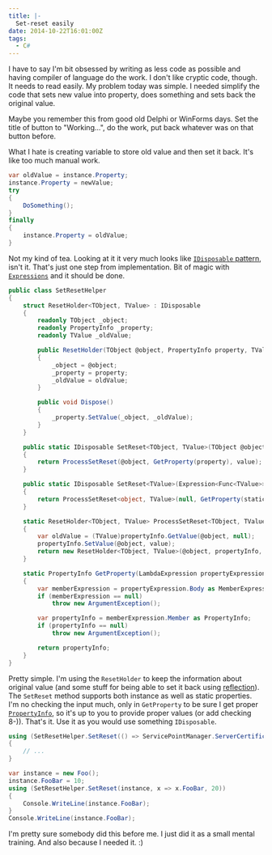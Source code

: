 ```yaml
---
title: |-
  Set-reset easily
date: 2014-10-22T16:01:00Z
tags:
  - C#
---
```

I have to say I'm bit obsessed by writing as less code as possible and having compiler of language do the work. I don't like cryptic code, though. It needs to read easily. My problem today was simple. I needed simplify the code that sets new value into property, does something and sets back the original value.

Maybe you remember this from good old Delphi or WinForms days. Set the title of button to "Working...", do the work, put back whatever was on that button before.

<!-- excerpt -->

What I hate is creating variable to store old value and then set it back. It's like too much manual work.

```csharp
var oldValue = instance.Property;
instance.Property = newValue;
try
{
	DoSomething();
}
finally
{
	instance.Property = oldValue;
}
```

Not my kind of tea. Looking at it it very much looks like [`IDisposable` pattern][1], isn't it. That's just one step from implementation. Bit of magic with [`Expressions`][2] and it should be done.

```csharp
public class SetResetHelper
{
	struct ResetHolder<TObject, TValue> : IDisposable
	{
		readonly TObject _object;
		readonly PropertyInfo _property;
		readonly TValue _oldValue;

		public ResetHolder(TObject @object, PropertyInfo property, TValue oldValue)
		{
			_object = @object;
			_property = property;
			_oldValue = oldValue;
		}

		public void Dispose()
		{
			_property.SetValue(_object, _oldValue);
		}
	}

	public static IDisposable SetReset<TObject, TValue>(TObject @object, Expression<Func<TObject, TValue>> property, TValue value)
	{
		return ProcessSetReset(@object, GetProperty(property), value);
	}

	public static IDisposable SetReset<TValue>(Expression<Func<TValue>> staticProperty, TValue value)
	{
		return ProcessSetReset<object, TValue>(null, GetProperty(staticProperty), value);
	}

	static ResetHolder<TObject, TValue> ProcessSetReset<TObject, TValue>(TObject @object, PropertyInfo propertyInfo, TValue value)
	{
		var oldValue = (TValue)propertyInfo.GetValue(@object, null);
		propertyInfo.SetValue(@object, value);
		return new ResetHolder<TObject, TValue>(@object, propertyInfo, oldValue);
	}

	static PropertyInfo GetProperty(LambdaExpression propertyExpression)
	{
		var memberExpression = propertyExpression.Body as MemberExpression;
		if (memberExpression == null)
			throw new ArgumentException();

		var propertyInfo = memberExpression.Member as PropertyInfo;
		if (propertyInfo == null)
			throw new ArgumentException();

		return propertyInfo;
	}
}
```

Pretty simple. I'm using the `ResetHolder` to keep the information about original value (and some stuff for being able to set it back using [reflection][3]). The `SetReset` method supports both instance as well as static properties. I'm no checking the input much, only in `GetProperty` to be sure I get proper [`PropertyInfo`][4], so it's up to you to provide proper values (or add checking 8-)). That's it. Use it as you would use something `IDisposable`.

```csharp
using (SetResetHelper.SetReset(() => ServicePointManager.ServerCertificateValidationCallback, delegate { return true; }))
{
	// ...
}
```

```csharp
var instance = new Foo();
instance.FooBar = 10;
using (SetResetHelper.SetReset(instance, x => x.FooBar, 20))
{
	Console.WriteLine(instance.FooBar);
}
Console.WriteLine(instance.FooBar);
```

I'm pretty sure somebody did this before me. I just did it as a small mental training. And also because I needed it. :)

[1]: http://msdn.microsoft.com/en-us/library/b1yfkh5e(v=vs.110).aspx
[2]: http://msdn.microsoft.com/en-us/library/system.linq.expressions(v=vs.110).aspx
[3]: http://en.wikipedia.org/wiki/Reflection_(computer_programming)
[4]: http://msdn.microsoft.com/en-us/library/system.reflection.propertyinfo(v=vs.110).aspx